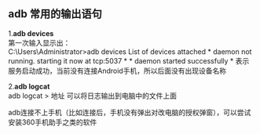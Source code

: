 
## adb 常用的输出语句

1.**adb devices**   
第一次输入显示出：  
    C:\Users\Administrator>adb devices
    List of devices attached
    * daemon not running. starting it now at tcp:5037 *
    * daemon started successfully *
表示服务启动成功，当前没有连接Android手机，所以后面没有出现设备名称  

2.**adb logcat**  
adb logcat > 地址     可以将日志输出到电脑中的文件上面  

adb连接不上手机（比如连接后，手机没有弹出对改电脑的授权弹窗），可以尝试安装360手机助手之类的软件    

